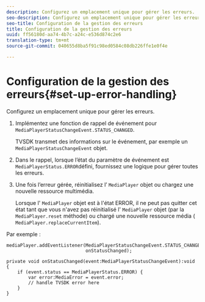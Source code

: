 ```yaml
---
description: Configurez un emplacement unique pour gérer les erreurs.
seo-description: Configurez un emplacement unique pour gérer les erreurs.
seo-title: Configuration de la gestion des erreurs
title: Configuration de la gestion des erreurs
uuid: ff56180d-aa74-4b7c-a24c-e536d874c2e6
translation-type: tm+mt
source-git-commit: 040655d8ba5f91c98ed0584c08db226ffe1e0f4e

---
```



# Configuration de la gestion des erreurs{#set-up-error-handling}

Configurez un emplacement unique pour gérer les erreurs.

1. Implémentez une fonction de rappel de événement pour `MediaPlayerStatusChangeEvent.STATUS_CHANGED`.

   TVSDK transmet des informations sur le événement, par exemple un `MediaPlayerStatusChangeEvent` objet.
1. Dans le rappel, lorsque l’état du paramètre de événement est `MediaPlayerStatus.ERROR`défini, fournissez une logique pour gérer toutes les erreurs.
1. Une fois l’erreur gérée, réinitialisez l’ `MediaPlayer` objet ou chargez une nouvelle ressource multimédia.

   Lorsque l&#39; `MediaPlayer` objet est à l&#39;état ERROR, il ne peut pas quitter cet état tant que vous n&#39;avez pas réinitialisé l&#39; `MediaPlayer` objet (par la `MediaPlayer.reset` méthode) ou chargé une nouvelle ressource média ( `MediaPlayer.replaceCurrentItem`).

<!--<a id="example_49FF225E92EA494AA06B2E5F26101F4C"></a>-->

Par exemple :

```
mediaPlayer.addEventListener(MediaPlayerStatusChangeEvent.STATUS_CHANGED,  
                             onStatusChanged); 
 
private void onStatusChanged(event:MediaPlayerStatusChangeEvent):void { 
    if (event.status == MediaPlayerStatus.ERROR) { 
        var error:MediaError = event.error; 
        // handle TVSDK error here 
    } 
} 
```

